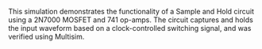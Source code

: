 This simulation demonstrates the functionality of a Sample and Hold circuit using a 2N7000 MOSFET and 741 op-amps. The circuit captures and holds the input waveform based on a clock-controlled switching signal, and was verified using Multisim.
